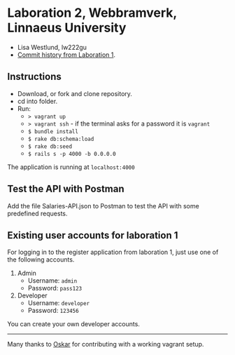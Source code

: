 # Laboration 2, Webbramverk, Linnaeus University
* Lisa Westlund, lw222gu
* [Commit history from Laboration 1](https://github.com/lw222gu/1dv450_lw222gu).

## Instructions
* Download, or fork and clone repository.
* cd into folder.
* Run:
  * `> vagrant up`
  * `> vagrant ssh` - if the terminal asks for a password it is `vagrant`
  * `$ bundle install`
  * `$ rake db:schema:load`
  * `$ rake db:seed`
  * `$ rails s -p 4000 -b 0.0.0.0`

The application is running at `localhost:4000`

## Test the API with Postman
Add the file Salaries-API.json to Postman to test the API with some predefined requests.

## Existing user accounts for laboration 1
For logging in to the register application from laboration 1, just use one of the following accounts.

1. Admin
   * Username: `admin`
   * Password: `pass123`
2. Developer
   * Username: `developer`
   * Password: `123456`

You can create your own developer accounts.

---
Many thanks to [Oskar](https://github.com/OskarKlintrot) for contributing with a working vagrant setup.
